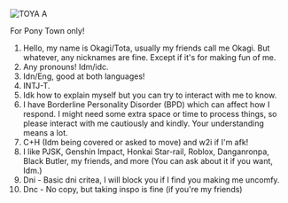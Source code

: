 ![TOYA A](https://github.com/user-attachments/assets/8cee52fc-560f-4a0d-9c21-e62fa89bcd69)

For Pony Town only!
1. Hello, my name is Okagi/Tota, usually my friends call me Okagi. But whatever, any nicknames are fine. Except if it's for making fun of me.
2. Any pronouns! Idm/idc.
3. Idn/Eng, good at both languages!
4. INTJ-T.
5. Idk how to explain myself but you can try to interact with me to know. 
6. I have Borderline Personality Disorder (BPD) which can affect how I respond. I might need some extra space or time to process things, so please interact with me cautiously and kindly. Your understanding means a lot.
7. C+H (Idm being covered or asked to move) and w2i if I'm afk!
8. I like PJSK, Genshin Impact, Honkai Star-rail, Roblox, Danganronpa, Black Butler, my friends, and more (You can ask about it if you want, Idm.)
9. Dni - Basic dni critea, I will block you if I find you making me uncomfy.
10. Dnc - No copy, but taking inspo is fine (if you're my friends)

